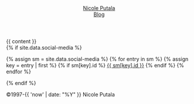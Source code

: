 ---
---

<!doctype html>
<html>
    <head>
        <meta charset="utf-8">
        <meta name="viewport" content="width=device-width, initial-scale=1">
        <meta name="keywords" content="{{ page.tags | join: ' ' | escape }}">
        <meta name="description" content="{{ page.title | strip_html | strip_newlines | escape }} - {{ page.excerpt | strip_html | strip_newlines | escape }}">
        <meta name="author" content="Nicole Putala">
        <title>{{ page.title }}</title>
        <link rel="stylesheet" href="/assets/css/styles.css">
        <script src="https://kit.fontawesome.com/2ac533ff53.js" crossorigin="anonymous"></script>
    </head>
    <body>
        <header>
            <a href="/">Nicole Putala</a>
            <nav>
                <a href="/blog/"{% if page.url contains '/blog/' %} class="active"{% endif %}>Blog</a>
            </nav>
        </header>
        <section>
            {{ content }}
        </section>
        <footer>
            {% if site.data.social-media %}
            <p class="socials">
                {% assign sm = site.data.social-media %}
                {% for entry in sm %}
                    {% assign key = entry | first %}
                    {% if sm[key].id %}
                        <a href="{{ sm[key].href }}{{ sm[key].id }}" title="{{ sm[key].title }}"><i class="fa {{ sm[key].fa-icon }}"></i>{{ sm[key].id }}</a>
                    {% endif %}
                {% endfor %}
            </p>
            {% endif %}
            <p>
                ©1997-{{ 'now' | date: "%Y" }} Nicole Putala
            </p>
        </footer>
    </body>
</html>